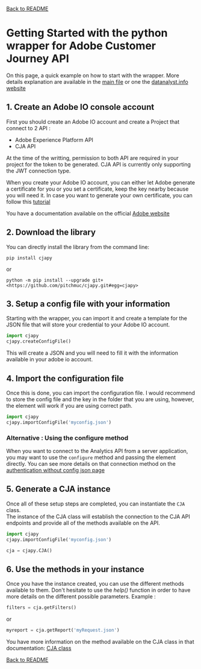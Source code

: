 [Back to README](../README.md)

# Getting Started with the python wrapper for Adobe Customer Journey API

On this page, a quick example on how to start with the wrapper.
More details explanation are available in the [main file](./main.md) or one the [datanalyst.info website](https://www.datanalyst.info/category/python/adobe-analytics-api-2-0/)

## 1. Create an Adobe IO console account

First you should create an Adobe IO account and create a Project that connect to 2 API :

* Adobe Experience Platform API
* CJA API

At the time of the writting, permission to both API are required in your project for the token to be generated.
CJA API is currently only supporting the JWT connection type.

When you create your Adobe IO account, you can either let Adobe generate a certificate for you or you set a certificate, keep the key nearby because you will need it.
In case you want to generate your own certificate, you can follow this [tutorial](https://www.datanalyst.info/python/adobe-io-user-management/adobe-io-jwt-authentication-with-python/)

You have a documentation available on the official [Adobe website](https://www.adobe.io/cja-apis/docs/getting-started/)

## 2. Download the library

You can directly install the library from the command line:

```cli
pip install cjapy
```

or

```cli
python -m pip install --upgrade git+<https://github.com/pitchmuc/cjapy.git#egg=cjapy>
```

## 3. Setup a config file with your information

Starting with the wrapper, you can import it and create a template for the JSON file that will store your credential to your Adobe IO account.

```python
import cjapy
cjapy.createConfigFile()
```

This will create a JSON and you will need to fill it with the information available in your adobe io account.

## 4. Import the configuration file

Once this is done, you can import the configuration file.
I would recommend to store the config file and the key in the folder that you are using, however, the element will work if you are using correct path.

```python
import cjapy
cjapy.importConfigFile('myconfig.json')
```

### Alternative : Using the configure method

When you want to connect to the Analytics API from a server application, you may want to use the `configure` method and passing the element directly.
You can see more details on that connection method on the [authentication without config json page](./authenticating_without_config_json.md)

## 5. Generate a CJA instance

Once all of these setup steps are completed, you can instantiate the `CJA` class.\
The instance of the CJA class will establish the connection to the CJA API endpoints and provide all of the methods available on the API.

```python
import cjapy
cjapy.importConfigFile('myconfig.json')

cja = cjapy.CJA()
```

## 6. Use the methods in your instance

Once you have the instance created, you can use the different methods available to them.
Don't hesitate to use the _help()_ function in order to have more details on the different possible parameters.
Example :

```python
filters = cja.getFilters()
```

or

```python
myreport = cja.getReport('myRequest.json')
```

You have more information on the method available on the CJA class in that documentation: [CJA class](./cja.md)

[Back to README](../README.md)
